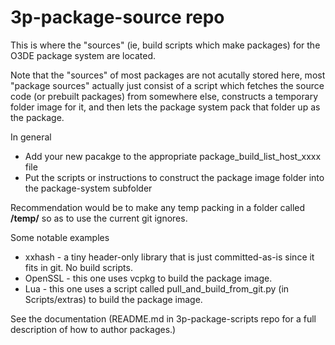 # 3p-package-source repo

This is where the "sources" (ie, build scripts which make packages) for the O3DE package system are located.

Note that the "sources" of most packages are not acutally stored here, most "package sources" actually just consist of a script which fetches the source code (or prebuilt packages) from somewhere else, constructs a temporary folder image for it, and then lets the package system pack that folder up as the package.

In general
 * Add your new pacakge to the appropriate package_build_list_host_xxxx file
 * Put the scripts or instructions to construct the package image folder into the package-system subfolder

Recommendation would be to make any temp packing in a folder called **/temp/** so as to use the current git ignores.

Some notable examples
 * xxhash - a tiny header-only library that is just committed-as-is since it fits in git.  No build scripts.
 * OpenSSL - this one uses vcpkg to build the package image.
 * Lua - this one uses a script called pull_and_build_from_git.py (in Scripts/extras) to build the package image.

 See the documentation (README.md in 3p-package-scripts repo for a full description of how to author packages.)
 